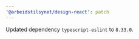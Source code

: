 ```yaml
---
'@arbeidstilsynet/design-react': patch
---
```


Updated dependency `typescript-eslint` to `8.33.0`.
